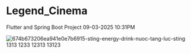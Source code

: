 # Legend_Cinema
Flutter and Spring Boot Project 09-03-2025 10:31PM

![674b673206ea941e0e7b6915-sting-energy-drink-nuoc-tang-luc-sting](https://github.com/user-attachments/assets/ba7d1dcb-2fe2-4236-9f18-1d791d95ea94)
  1313
      1233
        12313
          13123
